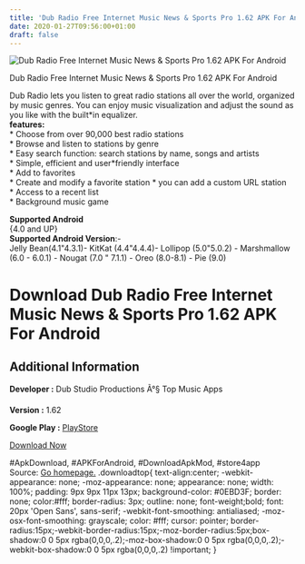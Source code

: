 ```yaml
---
title: 'Dub Radio Free Internet Music News & Sports Pro 1.62 APK For Android'
date: 2020-01-27T09:56:00+01:00
draft: false
---
```


![Dub Radio Free Internet Music News & Sports Pro 1.62 APK For Android](https://i2.wp.com/apkhome.net/wp-content/uploads/2020/01/Dub-Radio-Free-Internet-Music-News-Sports-Pro-1.62.png "Dub Radio Free Internet Music News & Sports Pro 1.62 APK For Android")

  

Dub Radio Free Internet Music News & Sports Pro 1.62 APK For Android

Dub Radio lets you listen to great radio stations all over the world, organized by music genres. You can enjoy music visualization and adjust the sound as you like with the built\*in equalizer.  
**features:**  
\* Choose from over 90,000 best radio stations  
\* Browse and listen to stations by genre  
\* Easy search function: search stations by name, songs and artists  
\* Simple, efficient and user\*friendly interface  
\* Add to favorites  
\* Create and modify a favorite station \* you can add a custom URL station  
\* Access to a recent list  
\* Background music game

**Supported Android**  
{4.0 and UP}  
**Supported Android Version**:-  
Jelly Bean(4.1"4.3.1)- KitKat (4.4"4.4.4)- Lollipop (5.0"5.0.2) - Marshmallow (6.0 - 6.0.1) - Nougat (7.0 " 7.1.1) - Oreo (8.0-8.1) - Pie (9.0)

Download Dub Radio Free Internet Music News & Sports Pro 1.62 APK For Android
=============================================================================

Additional Information
----------------------

**Developer :** Dub Studio Productions Ã°§ Top Music Apps

**Version :** 1.62

**Google Play :** [PlayStore](https://play.google.com/store/apps/details?id=hr.dub.radio&hl=en)

  

[Download Now](https://store4app.co/post/dub-radio-free-internet-music-news-amp-sports-pro-1-62-apk-for-android_1580114718)

  
#ApkDownload, #APKForAndroid, #DownloadApkMod, #store4app  
Source: [Go homepage.](https://store4app.co/post/dub-radio-free-internet-music-news-amp-sports-pro-1-62-apk-for-android_1580114718) .downloadtop{ text-align:center; -webkit-appearance: none; -moz-appearance: none; appearance: none; width: 100%; padding: 9px 9px 11px 13px; background-color: #0EBD3F; border: none; color:#fff; border-radius: 3px; outline: none; font-weight;bold; font: 20px 'Open Sans', sans-serif; -webkit-font-smoothing: antialiased; -moz-osx-font-smoothing: grayscale; color: #fff; cursor: pointer; border-radius:15px;-webkit-border-radius:15px;-moz-border-radius:5px;box-shadow:0 0 5px rgba(0,0,0,.2);-moz-box-shadow:0 0 5px rgba(0,0,0,.2);-webkit-box-shadow:0 0 5px rgba(0,0,0,.2) !important; }